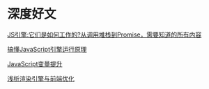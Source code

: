 # 深度好文

[JS引擎:它们是如何工作的?从调用堆栈到Promise，需要知道的所有内容](https://github.com/qq449245884/xiaozhi/issues/68)

[搞懂JavaScript引擎运行原理](https://github.com/qq449245884/xiaozhi/issues/65)

[JavaScript变量提升](https://github.com/manpenghui/JavaScript-Scoping-and-Hoisting)

[浅析渲染引擎与前端优化](http://jdc.jd.com/archives/2806)